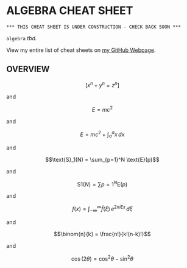 # ALGEBRA CHEAT SHEET

```
*** THIS CHEAT SHEET IS UNDER CONSTRUCTION - CHECK BACK SOON ***
```

`algebra` _tbd._

View my entire list of cheat sheets on
[my GitHub Webpage](https://jeffdecola.github.io/my-cheat-sheets/).

## OVERVIEW

$$[ x^n + y^n = z^n]$$

and 

$$E=mc^2$$

and

$$E=mc^2 + \int_a^a x\, dx$$

and

$$\text{S}_1(N) = \sum_{p=1}^N \text{E}(p)$$

and

$$\text{S}1(N) = \sum{p=1}^N \text{E}(p)$$

and

$$f(x) = \int_{-\infty}^\infty\hat f(\xi)\,e^{2 \pi i \xi x}\,d\xi$$

and

$$\binom{n}{k} = \frac{n!}{k!(n-k)!}$$

and

$$
\cos (2\theta) = \cos^2 \theta - \sin^2 \theta
$$

